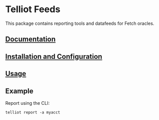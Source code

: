 # Telliot Feeds

This package contains reporting tools and datafeeds for Fetch oracles.

## [Documentation](https://fetchoracle.github.io/telliot-feeds/)

## [Installation and Configuration](https://fetchoracle.github.io/telliot-feeds/getting-started/)

## [Usage](https://fetchoracle.github.io/telliot-feeds/usage/)

## Example

Report using the CLI:
```
telliot report -a myacct
```

